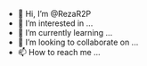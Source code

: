 - 👋 Hi, I’m @RezaR2P
- 👀 I’m interested in ...
- 🌱 I’m currently learning ...
- 💞️ I’m looking to collaborate on ...
- 📫 How to reach me ...

<!---
RezaR2P/RezaR2P is a ✨ special ✨ repository because its `README.md` (this file) appears on your GitHub profile.
You can click the Preview link to take a look at your changes.
--->
